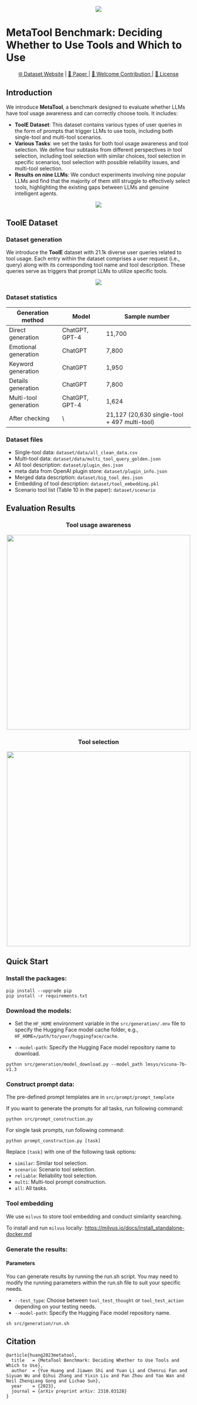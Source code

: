 <div align="center">
<img src="assets/MetaTool.png" >
</div>

# MetaTool Benchmark: Deciding Whether to Use Tools and Which to Use

<p align="center">
   <a href="https://atlas.nomic.ai/map/a43a6a84-4453-428a-8738-2534d7bf0b89/b2b8134b-a37e-45d2-a0d9-765911f27df6" target="_blank">🌐 Dataset Website</a> | <a href="https://arxiv.org/abs/2310.03128" target="_blank">📃 Paper </a> | <a href="https://github.com/HowieHwong/MetaTool/issues"> 🙋 Welcome Contribution  </a> | <a href="https://github.com/HowieHwong/MetaTool/blob/master/LICENSE"> 📜 License</a>
</p>


## Introduction

We introduce **MetaTool**, a benchmark designed to evaluate whether LLMs have tool usage awareness and can correctly choose tools. It includes:

- **ToolE Dataset**: This dataset contains various types of user queries in the form of prompts that trigger LLMs to use tools, including both single-tool and multi-tool scenarios.
- **Various Tasks**: we set the tasks for both tool usage awareness and tool selection. We define four subtasks from different perspectives in tool selection, including tool selection with similar choices, tool selection in specific scenarios, tool selection with possible reliability issues, and multi-tool selection.
- **Results on nine LLMs**: We conduct experiments involving nine popular LLMs and find that the majority of them still struggle to effectively select tools, highlighting the existing gaps between LLMs and genuine intelligent agents.


<div align="center">
<img src="assets/benchmark_architecture_00.jpg">
</div>

## ToolE Dataset

### Dataset generation
We introduce the **ToolE** dataset with 21.1k diverse user queries related to tool usage. 
Each entry within the dataset comprises a user request (i.e., query) along with its corresponding tool name and tool description. These queries serve as triggers that prompt LLMs to utilize specific tools.

<div align="center">
<img src="assets/dataset_gen_00.jpg">
</div>


### Dataset statistics

<center>

| Generation method              | Model                          | Sample number                                         |
|--------------------------------|--------------------------------|-------------------------------------------------------|
| Direct generation              | ChatGPT, GPT-4                 | 11,700                                                |
| Emotional generation           | ChatGPT                        | 7,800                                                 |
| Keyword generation             | ChatGPT                        | 1,950                                                 |
| Details generation             | ChatGPT                        | 7,800                                                 |
| Multi-tool generation          | ChatGPT, GPT-4                 | 1,624                                                 |
| After checking                 | \                              | 21,127 (20,630 single-tool + 497 multi-tool)          |

</center>

### Dataset files

- Single-tool data: `dataset/data/all_clean_data.csv`
- Multi-tool data: `dataset/data/multi_tool_query_golden.json`
- All tool description: `dataset/plugin_des.json`
- meta data from OpenAI plugin store: `dataset/plugin_info.json`
- Merged data description: `dataset/big_tool_des.json`
- Embedding of tool description: `dataset/tool_embedding.pkl`
- Scenario tool list (Table 10 in the paper): `dataset/scenario`

## Evaluation Results

<center>
<h3>Tool usage awareness</h3>
</center>

<div align="center">
<img src="assets/radar_awareness.png" width="500" height="530">
</div>


<center>
<h3>Tool selection</h3>
</center>


<div align="center">
<img src="assets/radar_selection.png" width="500" height="530">
</div>



## Quick Start
### Install the packages:
```shell
pip install --upgrade pip
pip install -r requirements.txt
```

### Download the models:
- Set the `HF_HOME` environment variable in the `src/generation/.env` file to specify the Hugging Face model cache folder, e.g., `HF_HOME=/path/to/your/huggingface/cache`.

- `--model-path`: Specify the Hugging Face model repository name to download.
```shell
python src/generation/model_download.py --model_path lmsys/vicuna-7b-v1.3
```

### Construct prompt data:
The pre-defined prompt templates are in `src/prompt/prompt_template`

If you want to generate the prompts for all tasks, run following command:
```shell
python src/prompt_construction.py
```
For single task prompts, run following command:
```shell
python prompt_construction.py [task]
```
Replace `[task]` with one of the following task options:

- `similar`: Similar tool selection.
- `scenario`: Scenario tool selection.
- `reliable`: Reliability tool selection.
- `multi`: Multi-tool prompt construction.
- `all`: All tasks.

### Tool embedding
We use `milvus` to  store tool embedding and conduct similarity searching.

To install and run `milvus` locally: https://milvus.io/docs/install_standalone-docker.md

### Generate the results:
#### Parameters
You can generate results by running the run.sh script. You may need to modify the running parameters within the run.sh file to suit your specific needs.
- `--test_type`: Choose between `tool_test_thought` or `tool_test_action` depending on your testing needs.
- `--model-path`: Specify the Hugging Face model repository name.
```shell
sh src/generation/run.sh
```

## Citation

```
@article{huang2023metatool,
  title   = {MetaTool Benchmark: Deciding Whether to Use Tools and Which to Use},
  author  = {Yue Huang and Jiawen Shi and Yuan Li and Chenrui Fan and Siyuan Wu and Qihui Zhang and Yixin Liu and Pan Zhou and Yao Wan and Neil Zhenqiang Gong and Lichao Sun},
  year    = {2023},
  journal = {arXiv preprint arXiv: 2310.03128}
}
```